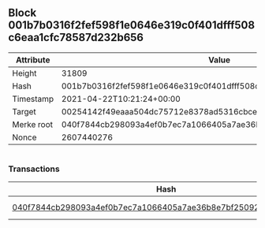 ## Block 001b7b0316f2fef598f1e0646e319c0f401dfff508c6eaa1cfc78587d232b656

Attribute | Value
--- | ---
Height | 31809
Hash | 001b7b0316f2fef598f1e0646e319c0f401dfff508c6eaa1cfc78587d232b656
Timestamp | 2021-04-22T10:21:24+00:00
Target | 00254142f49eaaa504dc75712e8378ad5316cbcead634704b3734b6271167cc4
Merke root | 040f7844cb298093a4ef0b7ec7a1066405a7ae36b8e7bf250925e4aaf116abc9
Nonce | 2607440276

```

```

### Transactions

Hash | Amount
--- | ---
[040f7844cb298093a4ef0b7ec7a1066405a7ae36b8e7bf250925e4aaf116abc9](040f7844cb298093a4ef0b7ec7a1066405a7ae36b8e7bf250925e4aaf116abc9.md) | 10.00000000 SKEPTI 
